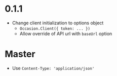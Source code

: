 # 0.1.1

* Change client initialization to options object
  * `Occasion.Client({ token: ... })`
  * Allow override of API url with `baseUrl` option
  
# Master

* Use `Content-Type: 'application/json'`